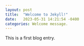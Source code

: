 ```yaml
---
layout: post
title:  "Welcome to Jekyll!"
date:   2023-05-31 14:21:54 -0400
categories: Welcome message.
---
```


This is a first blog entry.
